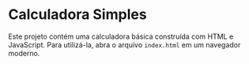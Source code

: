 # Calculadora Simples

Este projeto contém uma calculadora básica construída com HTML e JavaScript. Para utilizá-la, abra o arquivo `index.html` em um navegador moderno.
